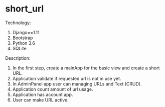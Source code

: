 # short_url

Technology:
1. Django==1.11
2. Bootstrap
3. Python 3.6
4. SQLite

Description:
1.  In the first step, create a mainApp for the basic view and create a short URL.
2. Application validate if requested url is not in use yet.
3. In AdminPanel app user can managing URLs and Text (CRUD).
4. Application count amount of url usage.
5. Application has account app.
6. User can make URL active.


